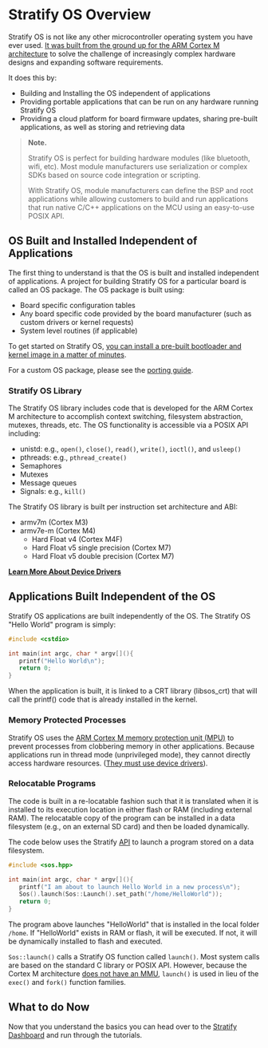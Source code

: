 # Stratify OS Overview

Stratify OS is not like any other microcontroller operating system you have ever used. [It was built from the ground up for the ARM Cortex M architecture](ARM-Cortex-M.md) to solve the challenge of increasingly complex hardware designs and expanding software requirements. 

It does this by:

- Building and Installing the OS independent of applications
- Providing portable applications that can be run on any hardware running Stratify OS
- Providing a cloud platform for board firmware updates, sharing pre-built applications, as well as storing and retrieving data

> **Note.** 
>
> Stratify OS is perfect for building hardware modules (like bluetooth, wifi, etc). Most module manufacturers use serialization or complex SDKs based on source code integration or scripting.
>
> With Stratify OS, module manufacturers can define the BSP and root applications while allowing customers to build and run applications that run native C/C++ applications on the MCU using an easy-to-use POSIX API.

## OS Built and Installed Independent of Applications

The first thing to understand is that the OS is built and installed independent of applications. A project for building Stratify OS for a particular board is called an OS package. The OS package is built using:

- Board specific configuration tables
- Any board specific code provided by the board manufacturer (such as custom drivers or kernel requests)
- System level routines (if applicable)

To get started on Stratify OS, [you can install a pre-built bootloader and kernel image in a matter of minutes](https://app.stratifylabs.co).

For a custom OS package, please see the [porting guide](Porting.md).

### Stratify OS Library

The Stratify OS library includes code that is developed for the ARM Cortex M architecture to accomplish context switching, filesystem abstraction, mutexes, threads, etc. The OS functionality is accessible via a POSIX API including:

- unistd: e.g., `open()`, `close()`, `read()`, `write()`, `ioctl()`, and `usleep()`
- pthreads: e.g., `pthread_create()`
- Semaphores
- Mutexes
- Message queues
- Signals: e.g., `kill()`

The Stratify OS library is built per instruction set architecture and ABI:

- armv7m (Cortex M3)
- armv7e-m (Cortex M4)
  - Hard Float v4 (Cortex M4F)
  - Hard Float v5 single precision (Cortex M7)
  - Hard Float v5 double precision (Cortex M7)

**[Learn More About Device Drivers](../Guide-Device-Drivers/)**

## Applications Built Independent of the OS

Stratify OS applications are built independently of the OS. The Stratify OS "Hello World" program is simply:

```c
#include <cstdio>

int main(int argc, char * argv[](){
   printf("Hello World\n");
   return 0;
}
```
When the application is built, it is linked to a CRT library (libsos_crt) that will call the printf() code that is already installed in the kernel. 

### Memory Protected Processes

Stratify OS uses the [ARM Cortex M memory protection unit (MPU)](../Guide-ARM-Cortex-M/#thread-and-handler-mode-with-the-mpu) to prevent processes from clobbering memory in other applications. Because applications run in thread mode (unprivileged mode), they cannot directly access hardware resources. ([They must use device drivers](../Guide-Device-Drivers/)).

### Relocatable Programs

The code is built in a re-locatable fashion such that it is translated when it is installed to its execution location in either flash or RAM (including external RAM). The relocatable copy of the program can be installed in a data filesystem (e.g., on an external SD card) and then be loaded dynamically.

The code below uses the Stratify [API](https://github.com/StratifyLabs/API) to launch a program stored on a data filesystem.

```c
#include <sos.hpp>

int main(int argc, char * argv[](){
   printf("I am about to launch Hello World in a new process\n");
   Sos().launch(Sos::Launch().set_path("/home/HelloWorld"));
   return 0;
}
```

The program above launches "HelloWorld" that is installed in the local folder `/home`. If "HelloWorld" exists in RAM or flash, it will be executed. If not, it will be dynamically installed to flash and executed. 

`Sos::launch()` calls a Stratify OS function called `launch()`. Most system calls are based on the standard C library or POSIX API. However, because the Cortex M architecture [does not have an MMU](https://blog.stratifylabs.co/device/2014-05-03-Applications-without-MMU/), `launch()` is used in lieu of the `exec()` and `fork()` function families.

## What to do Now

Now that you understand the basics you can head over to the [Stratify Dashboard](https://app.stratifylabs.co) and run through the tutorials.


